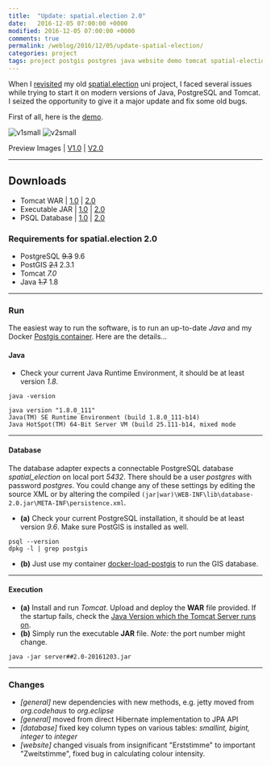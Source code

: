 ```yaml
---
title:  "Update: spatial.election 2.0"
date:   2016-12-05 07:00:00 +0000
modified: 2016-12-05 07:00:00 +0000 
comments: true
permalink: /weblog/2016/12/05/update-spatial-election/
categories: project
tags: project postgis postgres java website demo tomcat spatial-election
---
```


When I [revisited][metaspatial] my old [spatial.election][spatial] uni project, I faced several issues while trying to start it on modern versions of Java, PostgreSQL and Tomcat. I seized the opportunity to give it a major update and fix some old bugs.


<!--more-->

First of all, here is the [demo][demo].

![v1small][imgV1s] ![v2small][imgV2s]

Preview Images &#124; [V1.0][imgV1] &#124; [V2.0][imgV2]



---


## Downloads

- Tomcat WAR &#124; [1.0][w1] &#124; [2.0][w2]
- Executable JAR &#124; [1.0][j1] &#124; [2.0][j2]
- PSQL Database &#124; [1.0][db1] &#124; [2.0][db2]


### Requirements for spatial.election 2.0

 - PostgreSQL ~~9.3~~ 9.6
 - PostGIS ~~2.1~~ 2.3.1
 - Tomcat *7.0*
 - Java ~~1.7~~ 1.8
 
 
 
---


### Run

The easiest way to run the software, is to run an up-to-date *Java* and my Docker [Postgis container][docker]. Here are the details...



#### Java

 - Check your current Java Runtime Environment, it should be at least version *1.8*.

```
java -version

java version "1.8.0_111"
Java(TM) SE Runtime Environment (build 1.8.0_111-b14)
Java HotSpot(TM) 64-Bit Server VM (build 25.111-b14, mixed mode
```


---


#### Database

The database adapter expects a connectable PostgreSQL database *spatial_election* on local port *5432*. There should be a user *postgres* with password *postgres*. You could change any of these settings by editing the source XML or by altering the compiled ``(jar|war)\WEB-INF\lib\database-2.0.jar\META-INF\persistence.xml``.

 - **(a)** Check your current PostgreSQL installation, it should be at least version *9.6*. Make sure PostGIS is installed as well.

```
psql --version
dpkg -l | grep postgis
```

 - **(b)** Just use my container [docker-load-postgis][docker] to run the GIS database. 

 
---

#### Execution

 - **(a)** Install and run *Tomcat*. Upload and deploy the **WAR** file provided. If the startup fails, check the [Java Version which the Tomcat Server runs on][metatomcat].
 - **(b)** Simply run the executable **JAR** file. *Note:* the port number might change.

```
java -jar server##2.0-20161203.jar
```


---


### Changes

 - *[general]* new dependencies with new methods, e.g. jetty moved from *org.codehaus* to *org.eclipse*
 - *[general]* moved from direct Hibernate implementation to JPA API
 - *[database]* fixed key column types on various tables: *smallint, bigint, integer* to *integer*
 - *[website]* changed visuals from insignificant "Erststimme" to important "Zweitstimme", fixed bug in calculating colour intensity.


[spatial]: https://github.com/a-d/spatial.election/
[demo]: https://newtork.de/spatial.election/
[w1]: https://newtork.de/dl/spatial_election/spatial.election##1.0-0.1.war
[w2]: https://newtork.de/dl/spatial_election/spatial.election##2.0-0.1.war
[j1]: https://newtork.de/dl/spatial_election/server##1.0-20161202.jar
[j2]: https://newtork.de/dl/spatial_election/server##2.0-20161203.jar
[db1]: https://newtork.de/dl/spatial_election/spatial_election.bak1
[db2]: https://newtork.de/dl/spatial_election/spatial_election.bak2
[docker]: https://github.com/newtork/docker-load-postgis
[metatomcat]: /weblog/2016/12/07/howto-tomcat-java-version
[metaspatial]: /weblog/2016/12/02/old-spatial-election-will-return
[imgV1]: https://newtork.de/dl/spatial_election/preview01.png
[imgV2]: https://newtork.de/dl/spatial_election/preview02.png
[imgV1s]: https://newtork.de/dl/spatial_election/preview01_small.png
[imgV2s]: https://newtork.de/dl/spatial_election/preview02_small.png